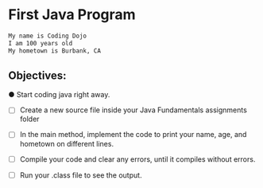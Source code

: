 # First Java Program

```bash
My name is Coding Dojo
I am 100 years old
My hometown is Burbank, CA
```

## Objectives:
● Start coding java right away.

- [ ] Create a new source file inside your Java Fundamentals assignments folder

- [ ] In the main method, implement the code to print your name, age, and hometown on different lines.

- [ ] Compile your code and clear any errors, until it compiles without errors.

- [ ] Run your .class file to see the output.